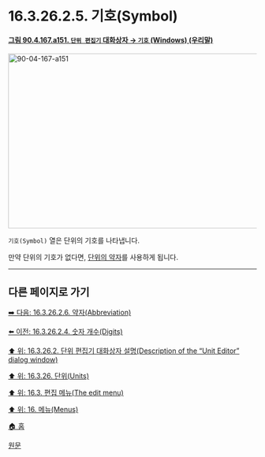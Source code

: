 # 16.3.26.2.5. 기호(Symbol)

<a id="90-04-167-a151"></a>

#### [그림 90.4.167.a151. `단위 편집기` 대화상자 → `기호` (Windows) (우리말)](./90-04-0167-unit_editor.md#90-04-167-a151)
<img width="537" height="355" alt="90-04-167-a151" src="https://github.com/user-attachments/assets/1eb0fd3f-6068-43dc-88ae-20d7ccd7ea63" />

`기호(Symbol)` 열은 단위의 기호를 나타냅니다.

만약 단위의 기호가 없다면, [단위의 약자](./16-03-26-02-06-abbreviation.md)를 사용하게 됩니다.

***

## 다른 페이지로 가기

[➡️ 다음: 16.3.26.2.6. 약자(Abbreviation)](./16-03-26-02-06-abbreviation.md)

[⬅️ 이전: 16.3.26.2.4. 숫자 개수(Digits)](./16-03-26-02-04-digits.md)

[⬆️ 위: 16.3.26.2. 단위 편집기 대화상자 설명(Description of the “Unit Editor” dialog window)](./16-03-26-02-00-description_of_the_unit_editor_dialog_window.md)

[⬆️ 위: 16.3.26. 단위(Units)](./16-03-26-00-units.md)

[⬆️ 위: 16.3. 편집 메뉴(The edit menu)](./16-03-00-the-edit-menu.md)

[⬆️ 위: 16. 메뉴(Menus)](./16-00-menus.md)

[🏠 홈](./00-home.md)

[원문](https://docs.gimp.org/2.10/ko/plug-in-unit-editor.html#idm24361)